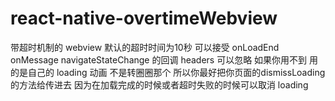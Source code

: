 # react-native-overtimeWebview
带超时机制的 webview
默认的超时时间为10秒
可以接受 onLoadEnd onMessage navigateStateChange 的回调
headers 可以忽略 如果你用不到
用的是自己的 loading 动画 不是转圈圈那个 所以你最好把你页面的dismissLoading 的方法给传进去 因为在加载完成的时候或者超时失败的时候可以取消 loading

